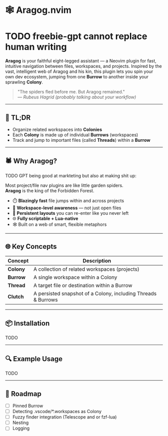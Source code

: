 # 🕸️ Aragog.nvim

# TODO freebie-gpt cannot replace human writing

**Aragog** is your faithful eight-legged assistant — a Neovim plugin for fast, intuitive navigation between files, workspaces, and projects.
Inspired by the vast, intelligent web of Aragog and his kin, this plugin lets you spin your own dev ecosystem, jumping from one **Burrow** to another inside your sprawling **Colony**.

> "The spiders fled before me. But Aragog remained."  
> — _Rubeus Hagrid (probably talking about your workflow)_

---

## 🧠 TL;DR

- Organize related workspaces into **Colonies**
- Each **Colony** is made up of individual **Burrows** (workspaces)
- Track and jump to important files (called **Threads**) within a **Burrow**

---

## 🕷️ Why Aragog?

TODO GPT being good at markteting but also at making shit up:

Most project/file nav plugins are like little garden spiders.  
**Aragog** is the king of the Forbidden Forest.

- ⏱️ **Blazingly fast** file jumps within and across projects
- 🧭 **Workspace-level awareness** — not just open files
- 💾 **Persistent layouts** you can re-enter like you never left
- 🌐 **Fully scriptable + Lua-native**
- 🕸️ Built on a web of smart, flexible metaphors

---

## 🌐 Key Concepts

| Concept    | Description                                                   |
| ---------- | ------------------------------------------------------------- |
| **Colony** | A collection of related workspaces (projects)                 |
| **Burrow** | A single workspace within a Colony                            |
| **Thread** | A target file or destination within a Burrow                  |
| **Clutch** | A persisted snapshot of a Colony, including Threads & Burrows |

---

## 📦 Installation

TODO

---

## 🔍 Example Usage

TODO

---

## 🚧 Roadmap

- [ ] Pinned Burrow
- [ ] Detecting .vscode/\*.workspaces as Colony
- [ ] Fuzzy finder integration (Telescope and or fzf-lua)
- [ ] Nesting
- [ ] Logging
